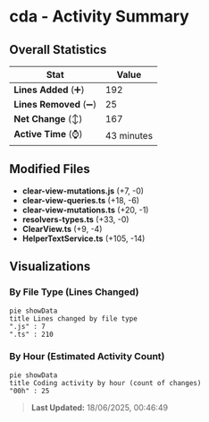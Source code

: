 # cda - Activity Summary 

## Overall Statistics

| Stat                   | Value                                                             |
| ---------------------- | ----------------------------------------------------------------- |
| **Lines Added** (➕)   | 192                                          |
| **Lines Removed** (➖) | 25                                        |
| **Net Change** (↕)    | 167                |
| **Active Time** (⌚)   | 43 minutes |


## Modified Files
- **clear-view-mutations.js** (+7, -0)
- **clear-view-queries.ts** (+18, -6)
- **clear-view-mutations.ts** (+20, -1)
- **resolvers-types.ts** (+33, -0)
- **ClearView.ts** (+9, -4)
- **HelperTextService.ts** (+105, -14)

## Visualizations

### By File Type (Lines Changed)

```mermaid
pie showData
title Lines changed by file type
".js" : 7
".ts" : 210
```

### By Hour (Estimated Activity Count)

```mermaid
pie showData
title Coding activity by hour (count of changes)
"00h" : 25
```


> **Last Updated:** 18/06/2025, 00:46:49